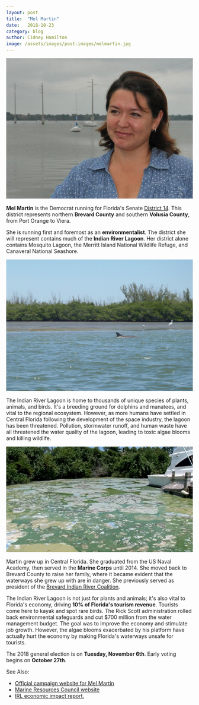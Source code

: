 ```yaml
---
layout: post
title:  "Mel Martin"
date:   2018-10-23
category: blog
author: Cidney Hamilton
image: /assets/images/post-images/melmartin.jpg
---
```


![Photo of Mel Martin](/assets/images/post-images/melmartin.jpg)

**Mel Martin** is the Democrat running for Florida's Senate [District 14](https://www.flsenate.gov/Senators/S14). This district represents northern **Brevard County** and southern **Volusia County**, from Port Orange to Viera.

She is running first and foremost as an **environmentalist**. The district she will represent contains much of the **Indian River Lagoon**. Her district alone contains Mosquito Lagoon, the Merritt Island National Wildlife Refuge, and Canaveral National Seashore. 

![Photo of Indian River Lagoon](/assets/images/post-images/irl-healthy.jpg)

The Indian River Lagoon is home to thousands of unique species of plants, animals, and birds. It's a breeding ground for dolphins and manatees, and vital to the regional ecosystem. However, as more humans have settled in Central Florida following the development of the space industry, the lagoon has been threatened. Pollution, stormwater runoff, and human waste have all threatened the water quality of the lagoon, leading to toxic algae blooms and killing wildlife.

![Photo of an algae bloom](/assets/images/post-images/dead_lagoon.jpg)

Martin grew up in Central Florida. She graduated from the US Naval Academy, then served in the **Marine Corps** until 2014. She moved back to Brevard County to raise her family, where it became evident that the waterways she grew up with are in danger. She previously served as president of the [Brevard Indian River Coalition](https://helpthelagoon.org/).

The Indian River Lagoon is not just for plants and animals; it's also vital to Florida's economy, driving **10% of Florida's tourism revenue**. Tourists come here to kayak and spot rare birds. The Rick Scott administration rolled back environmental safeguards and cut $700 million from the water management budget. The goal was to improve the economy and stimulate job growth. However, the algae blooms exacerbated by his platform have actually hurt the economy by making Florida's waterways unsafe for tourists.

The 2018 general election is on **Tuesday, November 6th**. Early voting begins on **October 27th**.

See Also:
* [Official campaign website for Mel Martin](https://www.melforsenate14.com/)
* [Marine Resources Council website](https://savetheirl.org/)
* [IRL economic impact report.](http://loveourlagoon.com/IRL-Economic-Valuation-Update-07252016.pdf)


